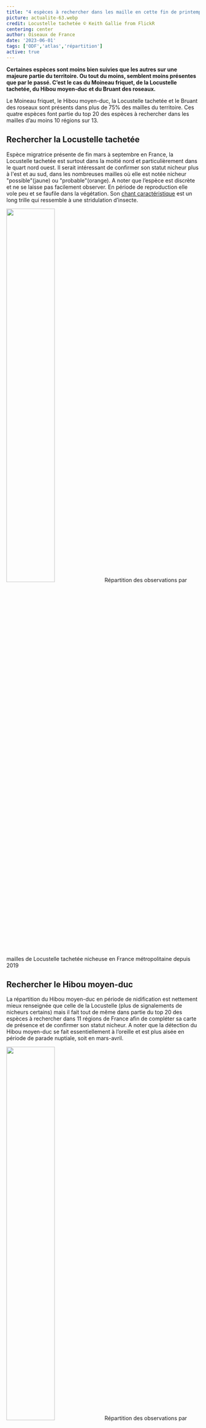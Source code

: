 ```yaml
---
title: "4 espèces à rechercher dans les maille en cette fin de printemps !"
picture: actualite-63.webp
credit: Locustelle tachetée © Keith Gallie from FlickR
centering: center
author: Oiseaux de France
date: '2023-06-01'
tags: ['ODF','atlas','répartition']
active: true
---
```


**Certaines espèces sont moins bien suivies que les autres sur une majeure partie du territoire. Ou tout du moins, semblent moins présentes que par le passé. C’est le cas du Moineau friquet, de la Locustelle tachetée, du Hibou moyen-duc et du Bruant des roseaux.**

Le Moineau friquet, le Hibou moyen-duc, la Locustelle tachetée et le Bruant des roseaux sont présents dans plus de 75% des mailles du territoire. Ces quatre espèces font partie du top 20 des espèces à rechercher dans les mailles d’au moins 10 régions sur 13.  


## Rechercher la Locustelle tachetée  

Espèce migratrice présente de fin mars à septembre en France, la Locustelle tachetée est surtout dans la moitié nord et particulièrement dans le quart nord ouest. Il serait intéressant de confirmer son statut nicheur plus à l'est et au sud, dans les nombreuses mailles où elle est notée nicheur "possible"(jaune) ou "probable"(orange). A noter que l’espèce est discrète et ne se laisse pas facilement observer. En période de reproduction elle vole peu et se faufile dans la végétation. Son [chant caractéristique](https://xeno-canto.org/795847) est un long trille qui ressemble à une stridulation d’insecte. 

<img class="InformativePagePicture" style="width: 50%" src="/news/actualite-63-carte-répartition-locustelletachetee.webp"/>
<span class="InformativePagePictureLegend">Répartition des observations par mailles de Locustelle tachetée nicheuse en France métropolitaine depuis 2019</span>

## Rechercher le Hibou moyen-duc  

La répartition du Hibou moyen-duc en période de nidification est nettement mieux renseignée que celle de la Locustelle (plus de signalements de nicheurs certains) mais il fait tout de même dans partie du top 20 des espèces à rechercher dans 11 régions de France afin de compléter sa carte de présence et de confirmer son statut nicheur. 
A noter que la détection du Hibou moyen-duc se fait essentiellement à l’oreille et est plus aisée en période de parade nuptiale, soit en mars-avril.  

<img class="InformativePagePicture" style="width: 50%" src="/news/actualite-63-carte-repartition_HibouMoyenDuc-nich.webp"/>
<span class="InformativePagePictureLegend">Répartition des observations par mailles de Hibou moyen-duc nicheur en France métropolitaine depuis 2019</span>

## Rechercher le Moineau friquet 

Espèce en déclin avéré, le Moineau friquet disparait de nos campagnes. Il est donc important de maintenir un bon niveau de recensement ainsi que de son statut nicheur sur le territoire, sachant que sa présence concernait 86 % du territoire avant 2019. Il est souvent présent dans les petites villes ou les villages des zones rurales. Grégaire, il se déplace en bandes, parfois mixtes avec le Moineau domestique. Il faut donc ouvrir l’œil à la vue d’une bande de moineaux: un (ou plusieurs) friquets peuvent s’y cacher ! 

<img class="InformativePagePicture" style="width: 50%" src="/news/actualite-63-carte-repartition_MoineaufriquetNich.webp"/>
<span class="InformativePagePictureLegend">Répartition des observations par mailles de Moineau friquet nicheur en France métropolitaine depuis 2019</span>

## Rechercher le Bruant des roseaux 

Espèce fortement associée aux milieux humides, le Bruant des roseaux est présent dans plus de 76% des mailles du territoire. Recensé majoritairement dans la moitié nord du territoire et sur la côte méditerranéenne, il reste de nombreuses mailles où le statut nicheur n’est pas encore confirmé, notamment dans la partie orientale de son aire de nidification. Il est conseillé de consulter également la liste d’espèce des mailles où il n’est pas. 

<img class="InformativePagePicture" style="width: 50%" src="/news/actualite-63-carte-repartition_Burantdesroseaux-nich.webp"/>
<span class="InformativePagePictureLegend">Répartition des observations par mailles de Bruant des roseaux nicheur en France métropolitaine depuis 2019</span>